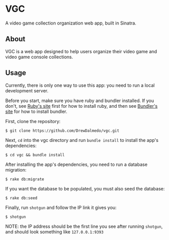 # VGC
A video game collection organization web app, built in Sinatra.

## About
VGC is a web app designed to help users organize their video game and video game console collections. 

## Usage
Currently, there is only one way to use this app: you need to run a local development server.

Before you start, make sure you have ruby and bundler installed. If you don't, see [Ruby's site](https://www.ruby-lang.org/en/) first for how to install ruby, and then see [Bundler's site](https://bundler.io/) for how to install bundler.

First, clone the repository:
```
$ git clone https://github.com/DrewDalmedo/vgc.git
```

Next, `cd` into the vgc directory and run `bundle install` to install the app's dependencies:
```
$ cd vgc && bundle install
```

After installing the app's dependencies, you need to run a database migration:
```
$ rake db:migrate
```

If you want the database to be populated, you must also seed the database:
```
$ rake db:seed
```

Finally, run `shotgun` and follow the IP link it gives you:
```
$ shotgun
```
NOTE: the IP address should be the first line you see after running `shotgun`, and should look something like `127.0.0.1:9393`